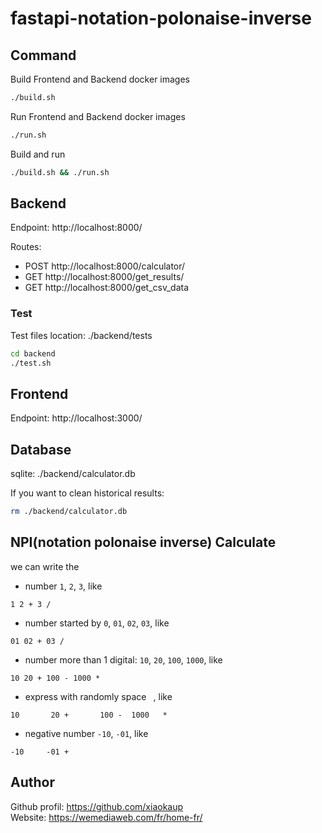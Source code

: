 # fastapi-notation-polonaise-inverse

## Command

Build Frontend and Backend docker images

```bash
./build.sh
```

Run Frontend and Backend docker images

```bash
./run.sh
```

Build and run

```bash
./build.sh && ./run.sh
```

## Backend

Endpoint: http://localhost:8000/

Routes:

- POST http://localhost:8000/calculator/
- GET http://localhost:8000/get_results/
- GET http://localhost:8000/get_csv_data

### Test

Test files location: ./backend/tests

```bash
cd backend
./test.sh
```

## Frontend

Endpoint: http://localhost:3000/

## Database

sqlite: ./backend/calculator.db

If you want to clean historical results:

```bash
rm ./backend/calculator.db
```

## NPI(notation polonaise inverse) Calculate

we can write the

- number `1`, `2`, `3`, like

```text
1 2 + 3 /
```

- number started by `0`, `01`, `02`, `03`, like

```text
01 02 + 03 /
```

- number more than 1 digital: `10`, `20`, `100`, `1000`, like

```text
10 20 + 100 - 1000 *
```

- express with randomly space ` `, like

```text
10       20 +       100 -  1000   *
```

- negative number `-10`, `-01`, like

```text
-10     -01 +
```

## Author

Github profil: https://github.com/xiaokaup  
Website: https://wemediaweb.com/fr/home-fr/
